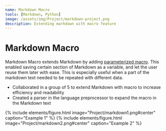 ```yaml
---
name: Markdown Macro
tools: [Markdown, Python]
image: /assets/img/Project/markdown-project.png
description: Extending markdown with macro feature
---
```


# Markdown Macro

Markdown Macro extends Markdown by adding [parameterized macro](https://en.wikipedia.org/wiki/Macro_(computer_science)#Parameterized_macro). This enabled saving certain section of Markdown as a variable, and let the user reuse them later with ease. This is especially useful when a part of the markdown text needed to be repeated with different data. 

- Collaborated in a group of 5 to extend Markdown with macro to increase efficiency and readability 
- Created a parser in the language preprocessor to expand the macro in the Markdown text

{% include elements/figure.html image="Project/markdown1.png#center" caption="Example 1" %}
{% include elements/figure.html image="Project/markdown2.png#center" caption="Example 2" %}
